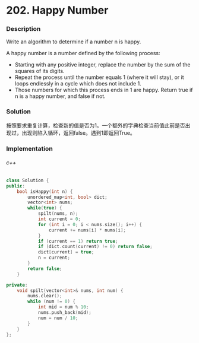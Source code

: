 # 202. Happy Number

### Description

Write an algorithm to determine if a number n is happy.

A happy number is a number defined by the following process:

- Starting with any positive integer, replace the number by the sum of the squares of its digits.
- Repeat the process until the number equals 1 (where it will stay), or it loops endlessly in a cycle which does not include 1.
- Those numbers for which this process ends in 1 are happy.
Return true if n is a happy number, and false if not.

### Solution

按照要求重复计算，检查新的值是否为1。一个额外的字典检查当前值此前是否出现过，出现则陷入循环，返回false。遇到1即返回True。

### Implementation

###### c++

```c++
class Solution {
public:
    bool isHappy(int n) {
        unordered_map<int, bool> dict;
        vector<int> nums;
        while(true) {
            spilt(nums, n);
            int current = 0;
            for (int i = 0; i < nums.size(); i++) {
                current += nums[i] * nums[i];
            }
            if (current == 1) return true;
            if (dict.count(current) != 0) return false;
            dict[current] = true;
            n = current;
        }
        return false;
    }

private:
    void spilt(vector<int>& nums, int num) {
        nums.clear();
        while (num != 0) {
            int mid = num % 10;
            nums.push_back(mid);
            num = num / 10;
        }
    }
};
```
